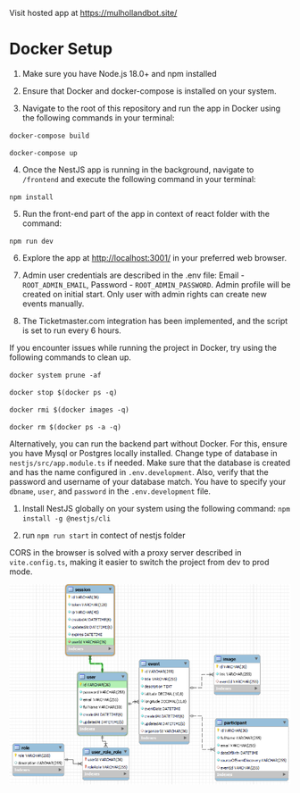 Visit hosted app at https://mulhollandbot.site/ 

# Docker Setup

1. Make sure you have Node.js 18.0+ and npm installed

2. Ensure that Docker and docker-compose is installed on your system.

3. Navigate to the root of this repository and run the app in Docker using the following commands in your terminal:

`docker-compose build`

`docker-compose up`

4. Once the NestJS app is running in the background, navigate to `/frontend` and execute the following command in your terminal:

`npm install`

5. Run the front-end part of the app in context of react folder with the command:

`npm run dev`

6. Explore the app at [http://localhost:3001/](http://localhost:3001/) in your preferred web browser.

7. Admin user credentials are described in the .env file: Email - `ROOT_ADMIN_EMAIL`, Password - `ROOT_ADMIN_PASSWORD`. Admin profile will be created on initial start. Only user with admin rights can create new events manually.

8. The Ticketmaster.com integration has been implemented, and the script is set to run every 6 hours.

If you encounter issues while running the project in Docker, try using the following commands to clean up. 

`docker system prune -af`

`docker stop $(docker ps -q)`

`docker rmi $(docker images -q)`

`docker rm $(docker ps -a -q)`

Alternatively, you can run the backend part without Docker. For this, ensure you have Mysql or Postgres locally installed. Change type of database in `nestjs/src/app.module.ts` if needed. Make sure that the database is created and has the name configured in `.env.development`. Also, verify that the password and username of your database match. You have to specify your `dbname`, `user`, and `password` in the `.env.development` file.

1. Install NestJS globally on your system using the following command: `npm install -g @nestjs/cli`

2. run `npm run start` in contect of nestjs folder

CORS in the browser is solved with a proxy server described in `vite.config.ts`, making it easier to switch the project from dev to prod mode.



![db](db-shema.png)
